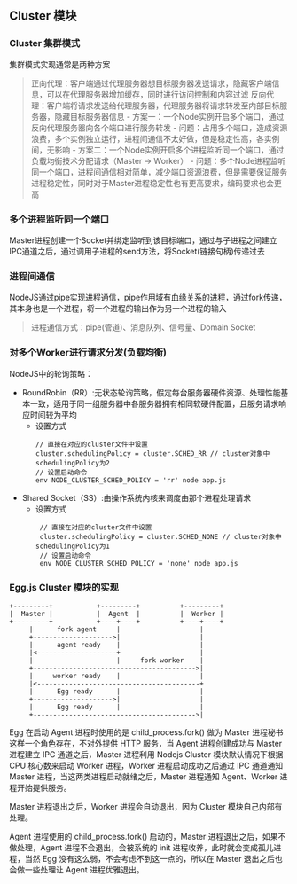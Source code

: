 ## Cluster 模块

### Cluster 集群模式
集群模式实现通常是两种方案
>正向代理：客户端通过代理服务器想目标服务器发送请求，隐藏客户端信息，可以在代理服务器增加缓存，同时进行访问控制和内容过滤
>反向代理：客户端将请求发送给代理服务器，代理服务器将请求转发至内部目标服务器，隐藏目标服务器信息
    - 方案一：一个Node实例开启多个端口，通过反向代理服务器向各个端口进行服务转发
      - 问题：占用多个端口，造成资源浪费，多个实例独立运行，进程间通信不太好做，但是稳定性高，各实例间，无影响
    - 方案二：一个Node实例开启多个进程监听同一个端口，通过负载均衡技术分配请求（Master -> Worker）
      - 问题：多个Node进程监听同一个端口，进程间通信相对简单，减少端口资源浪费，但是需要保证服务进程稳定性，同时对于Master进程稳定性也有更高要求，编码要求也会更高

### 多个进程监听同一个端口
Master进程创建一个Socket并绑定监听到该目标端口，通过与子进程之间建立IPC通道之后，通过调用子进程的send方法，将Socket(链接句柄)传递过去

### 进程间通信
NodeJS通过pipe实现进程通信，pipe作用域有血缘关系的进程，通过fork传递，其本身也是一个进程，将一个进程的输出作为另一个进程的输入
>进程通信方式：pipe(管道)、消息队列、信号量、Domain Socket

### 对多个Worker进行请求分发(负载均衡)
NodeJS中的轮询策略：
- RoundRobin（RR）:无状态轮询策略，假定每台服务器硬件资源、处理性能基本一致，适用于同一组服务器中各服务器拥有相同软硬件配置，且服务请求响应时间较为平均
  - 设置方式
    ```
    // 直接在对应的cluster文件中设置
    cluster.schedulingPolicy = cluster.SCHED_RR // cluster对象中schedulingPolicy为2
    // 设置启动命令
    env NODE_CLUSTER_SCHED_POLICY = 'rr' node app.js
    ```
- Shared Socket（SS）:由操作系统内核来调度由那个进程处理请求
  - 设置方式
    ```
     // 直接在对应的cluster文件中设置
     cluster.schedulingPolicy = cluster.SCHED_NONE // cluster对象中schedulingPolicy为1
     // 设置启动命令
     env NODE_CLUSTER_SCHED_POLICY = 'none' node app.js
    ```

### Egg.js Cluster 模块的实现
```
+---------+           +---------+          +---------+
|  Master |           |  Agent  |          |  Worker |
+---------+           +----+----+          +----+----+
     |      fork agent     |                    |
     +-------------------->|                    |
     |      agent ready    |                    |
     |<--------------------+                    |
     |                     |     fork worker    |
     +----------------------------------------->|
     |     worker ready    |                    |
     |<-----------------------------------------+
     |      Egg ready      |                    |
     +-------------------->|                    |
     |      Egg ready      |                    |
     +----------------------------------------->|
```
Egg 在启动 Agent 进程时使用的是 child_process.fork() 做为 Master 进程秘书这样一个角色存在，不对外提供 HTTP 服务，当 Agent 进程创建成功与 Master 进程建立 IPC 通道之后，Master 进程利用 Nodejs Cluster 模块默认情况下根据 CPU 核心数来启动 Worker 进程，Worker 进程启动成功之后通过 IPC 通道通知 Master 进程，当这两类进程启动就绪之后，Master 进程通知 Agent、Worker 进程开始提供服务。

Master 进程退出之后，Worker 进程会自动退出，因为 Cluster 模块自己内部有处理。

 Agent 进程使用的 child_process.fork() 启动的，Master 进程退出之后，如果不做处理，Agent 进程不会退出，会被系统的 init 进程收养，此时就会变成孤儿进程，当然 Egg 没有这么弱，不会考虑不到这一点的，所以在 Master 退出之后也会做一些处理让 Agent 进程优雅退出。